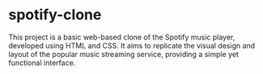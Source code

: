 # spotify-clone
This project is a basic web-based clone of the Spotify music player, developed using HTML and CSS. It aims to replicate the visual design and layout of the popular music streaming service, providing a simple yet functional interface.
